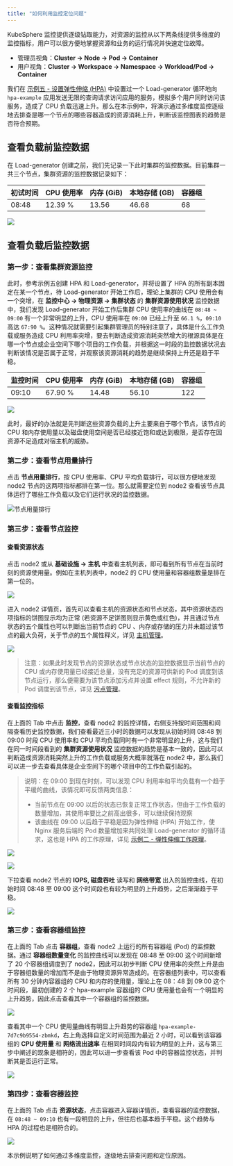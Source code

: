 ```yaml
---
title: "如何利用监控定位问题"
---
```


KubeSphere 监控提供逐级钻取能力，对资源的监控从以下两条线提供多维度的监控指标，用户可以很方便地掌握资源和业务的运行情况并快速定位故障。

- 管理员视角：**Cluster -> Node -> Pod -> Container** 
- 用户视角：**Cluster -> Workspace -> Namespace -> Workload/Pod -> Container**


我们在 [示例五 - 设置弹性伸缩 (HPA)](../../quick-start/hpa/) 中设置过一个 Load-generator 循环地向 `hpa-example` 应用发送无限的查询请求访问应用的服务，模拟多个用户同时访问该服务，造成了 CPU 负载迅速上升。那么在本示例中，将演示通过多维度监控逐级地去排查是哪一个节点的哪些容器造成的资源消耗上升，判断该监控图表的趋势是否符合预期。

## 查看负载前监控数据

在 Load-generator 创建之前，我们先记录一下此时集群的监控数据。目前集群一共三个节点，集群资源的监控数据记录如下：

|初试时间|CPU 使用率|内存 (GiB)|本地存储 (GB)|容器组|
|---|---|---|---|--|
|08:48|12.39 %|13.56|46.68|68|

![](/initial-monitoring-screenshot.png)

## 查看负载后监控数据

### 第一步：查看集群资源监控

此时，参考示例五创建 HPA 和 Load-generator，并将设置了 HPA 的所有副本固定在某一个节点，待 Load-generator 开始工作后，理论上集群的 CPU 使用会有一个突增，在 **监控中心 → 物理资源 → 集群状态** 的 **集群资源使用状况** 监控数据中，我们发现 Load-generator 开始工作后集群 CPU 使用率的曲线在 `08:48 ~ 09:00` 有一个非常明显的上升，CPU 使用率在 `09:00` 已经上升至 `66.1 %`，`09:10` 高达 `67:90 %`。这种情况就需要引起集群管理员的特别注意了，具体是什么工作负载或服务造成 CPU 利用率突增，要去判断造成资源消耗突然增大的根源具体是在哪一个节点或企业空间下哪个项目的工作负载，并根据这一时段的监控数据状况去判断该情况是否属于正常，并观察该资源消耗的趋势是继续保持上升还是趋于平稳。

|监控时间|CPU 使用率|内存 (GiB)|本地存储 (GB)|容器组|
|---|---|---|---|--|
|09:10|67.90 %|14.48 |56.10|122|

![](/cpu-utilization-monitoring-screenshot.png)

此时，最好的办法就是先判断这些资源负载的上升主要来自于哪个节点，该节点的 CPU 和内存使用量以及磁盘使用空间是否已经接近饱和或达到极限，是否存在因资源不足造成对宿主机的威胁。

### 第二步：查看节点用量排行

点击 **节点用量排行**，按 CPU 使用率、CPU 平均负载排行，可以很方便地发现 node2 节点的这两项指标都排在第一位。那么就需要定位到 node2 查看该节点具体运行了哪些工作负载以及它们运行状况的监控数据。

![节点用量排行](/node-ranking-list-screenshot.png)

### 第三步：查看节点监控

#### 查看资源状态

点击 node2 或从 **基础设施 → 主机** 中查看主机列表，即可看到所有节点在当前时刻的资源使用量。例如在主机列表中，node2 的 CPU 使用量和容器组数量是排在第一位的。

![](/node-monitoring.png)

进入 node2 详情页，首先可以查看主机的资源状态和节点状态，其中资源状态四项指标的饼图显示均为正常 (若资源不足饼图则显示黄色或红色)，并且通过节点状态的五个属性也可以判断出当前节点的 CPU 、内存或存储的压力并未超过该节点的最大负荷，关于节点的五个属性释义，详见 [主机管理](../../infrastructure/nodes)。

![](/node-details-monitoring.png)

> 注意：如果此时发现节点的资源状态或节点状态的监控数据显示当前节点的 CPU 或内存使用量已经接近总量，没有充足的资源可供新的 Pod 调度到该节点运行，那么便需要为该节点添加污点并设置 effect 规则，不允许新的 Pod 调度到该节点，详见 [污点管理](../../infrastructure/nodes)。

#### 查看监控指标

在上面的 Tab 中点击 **监控**，查看 node2 的监控详情，右侧支持按时间范围和间隔查看历史监控数据，我们查看最近三小时的数据可以发现从初始时间 08:48 到 09:00 时段 CPU 使用率和 CPU 平均负载同时有一个非常明显的上升，这与我们在同一时间段看到的 **集群资源使用状况** 监控数据的趋势是基本一致的，因此可以判断造成资源消耗突然上升的工作负载或服务大概率就落在 node2 中，那么我们可以进一步去查看具体是企业空间下的哪个项目中的工作负载引起的。

> 说明：在 09:00 到现在时刻，可以发现 CPU 利用率和平均负载有一个趋于平缓的曲线，该情况即可反馈两类信息：
> - 当前节点在 09:00 以后的状态已恢复正常工作状态，但由于工作负载的数量增加，其使用率要比之前高出很多，可以继续保持观察
> - 该曲线在 09:00 以后趋于平稳是因为弹性伸缩 (HPA) 开始工作，使 Nginx 服务后端的 Pod 数量增加来共同处理 Load-generator 的循环请求，这也是 HPA 的工作原理，详见 [示例二 - 弹性伸缩工作原理](../../quick-start/hpa)。

![](/select-period.png)

![](/node-monitoring-tab.png)

下拉查看 node2 节点的 **IOPS, 磁盘吞吐** 读写和 **网络带宽** 出入的监控曲线，在初始时间 08:48 至 09:00 这个时间段也有较为明显的上升趋势，之后渐渐趋于平稳。

![](/other-monitoring-items.png)

### 第三步：查看容器组监控

在上面的 Tab 点击 **容器组**，查看 node2 上运行的所有容器组 (Pod) 的监控数据。通过 **容器组数量变化** 的监控曲线可以发现在 08:48 至 09:00 这个时间新增了 20 个容器组调度到了 node2，因此可以初步判断 CPU 使用率的突然上升是由于容器组数量的增加而不是由于物理资源异常造成的。在容器组列表中，可以查看所有 30 分钟内容器组的 CPU 和内存的使用量，理论上在 08：48 到 09:00 这个时间段，最初创建的 2 个 hpa-example 容器组的 CPU 使用量也会有一个明显的上升趋势，因此点击查看其中一个容器组的监控数据。

![](/pod-monitoring.png)

查看其中一个 CPU 使用量曲线有明显上升趋势的容器组 `hpa-example-7d7c9b9554-zbmkd`，右上角选择自定义时间范围为最近 2 小时，可以看到该容器组的 **CPU 使用量** 和 **网络流出速率** 在相同时间段内有较为明显的上升，这与第三步中阐述的现象是相符的，因此可以进一步查看该 Pod 中的容器监控状态，并判断其是否运行正常。

![](/pod-monitoring-items.png)

### 第四步：查看容器监控

在上面的 Tab 点击 **资源状态**，点击容器进入容器详情页，查看容器的监控数据，在 `08:48 ~ 09:10` 也有一段明显的上升，但往后也基本趋于平稳。这个趋势与 HPA 的过程也是相符合的。

![](/container-monitoring-items.png)

本示例说明了如何通过多维度监控，逐级地去排查问题和定位原因。


